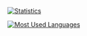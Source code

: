 <!-- https://github.com/anuraghazra/github-readme-stats" -->

<!--
    ![Statistics](https://github-readme-stats.anuraghazra1.vercel.app/api?username=edwolt&show_icons=true&include_all_commits=true&hide_rank=true&hide_border=true&theme=midnight-purple&bg_color=0d1117)
](https://github.com/anuraghazra/github-readme-stats)
-->

[
    ![Statistics](https://github-readme-stats.vercel.app/api?username=edwolt&show_icons=true&hide_rank=true&hide_border=true&theme=midnight-purple&bg_color=0d1117)
](https://github.com/anuraghazra/github-readme-stats)


[
    ![Most Used Languages](https://github-readme-stats.anuraghazra1.vercel.app/api/top-langs/?username=edwolt&layout=compact&hide_border=true&theme=midnight-purple&bg_color=0d1117)
](https://github.com/anuraghazra/github-readme-stats)
